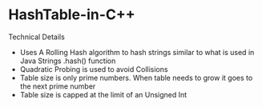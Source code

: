 # HashTable-in-C++
Technical Details
* Uses A Rolling Hash algorithm to hash strings similar to what is used in Java Strings .hash() function
* Quadratic Probing is used to avoid Collisions
* Table size is only prime numbers. When table needs to grow it goes to the next prime number
* Table size is capped at the limit of an Unsigned Int
